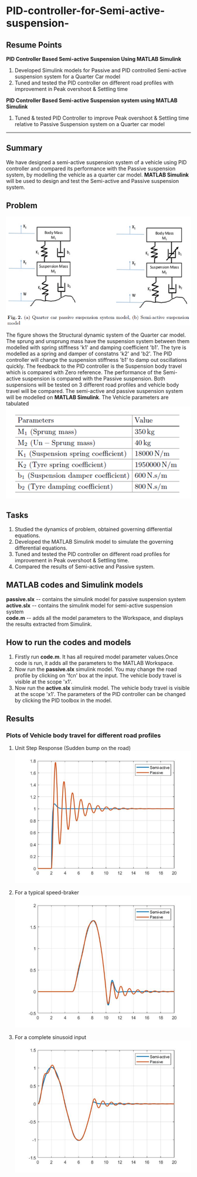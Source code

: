 # PID-controller-for-Semi-active-suspension-
## Resume Points
**PID Controller Based Semi-active Suspension Using MATLAB Simulink**
1. Developed Simulink models for Passive and PID controlled Semi-active suspension system for a Quarter Car model
2. Tuned and tested the PID controller on different road profiles with improvement in Peak overshoot & Settling time


**PID Controller Based Semi-active Suspension system using MATLAB Simulink**
1. Tuned & tested PID Controller to improve Peak overshoot & Settling time relative to Passive Suspension system on a Quarter car model
****
## Summary


We have designed a semi-active suspension system of a vehicle using PID controller and compared its performance with the Passive suspension system, by modelling the vehicle as a quarter car model. **MATLAB Simulink** will be used to design and  test the Semi-active and Passive suspension system. 
## Problem
![Problem](https://github.com/nitin0533/PID-controller-for-Semi-active-suspension-/blob/main/problem.png)

The figure shows the Structural dynamic system of the Quarter car model. The sprung and unsprung mass have the suspension system between them modelled with spring stiffness 'k1' and damping coefficient 'b1'. The tyre is modelled as a spring and damper of constatns 'k2' and 'b2'. The PID controller will change the suspension stiffness 'b1' to damp out oscillations quickly. The feedback to the PID controller is the Suspension body travel which is compared with Zero reference. The performance of the Semi-active suspension is compared with the Passive suspension. Both suspensions will be tested on 3 different road profiles and vehicle body travel will be compared. The semi-active and passive suspension system will be modelled on **MATLAB Simulink**. The Vehicle parameters are tabulated
![Problem](https://github.com/nitin0533/PID-controller-for-Semi-active-suspension-/blob/main/model%20parameters.png)
## Tasks
1. Studied the dynamics of problem, obtained governing differential equations.  
2. Developed the MATLAB Simulink model to simulate the governing differential equations. 
3. Tuned and tested the PID controller on different road profiles for improvement in Peak overshoot & Settling time.
4. Compared the results of Semi-active and Passive system.

## MATLAB codes and Simulink models  
**passive.slx**  --  contains the simulink model for passive suspension system  
**active.slx** --  contains the simulink model for semi-active suspension system  
**code.m** --  adds all the model parameters to the Workspace, and displays the results extracted from Simulink.  

## **How to run the codes and models**  
1.  Firstly run **code.m**. It has all required model parameter values.Once code is run, it adds all the parameters to the MATLAB Workspace. 
2. Now run the **passive.slx** simulink model. You may change the road profile by clicking on 'fcn' box at the input. The vehicle body travel is visible at the scope 'x1'.     
3. Now run the **active.slx** simulink model. The vehicle body travel is visible at the scope 'x1'. The parameters of the PID controller can be changed by clicking the PID toolbox in the model. 

## Results
### Plots of Vehicle body travel for different road profiles
1. Unit Step Response (Sudden bump on the road)
![Problem](https://github.com/nitin0533/PID-controller-for-Semi-active-suspension-/blob/main/step.jpg)

2. For a typical speed-braker
![Problem](https://github.com/nitin0533/PID-controller-for-Semi-active-suspension-/blob/main/speed_breaker.jpg)

3. For a complete sinusoid input
![Problem](https://github.com/nitin0533/PID-controller-for-Semi-active-suspension-/blob/main/complete_sine.jpg)

